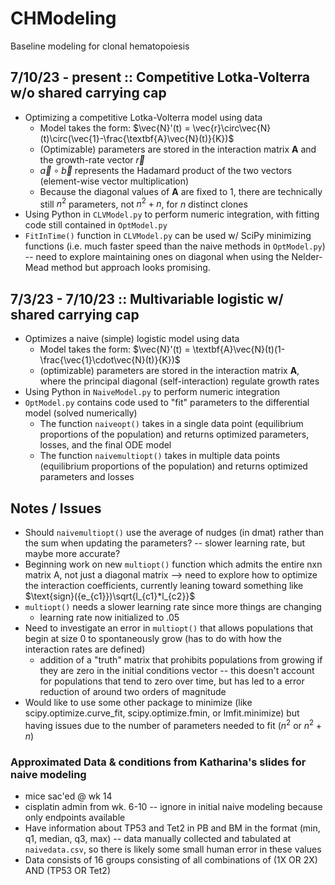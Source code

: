 # CHModeling
Baseline modeling for clonal hematopoiesis

## 7/10/23 - present :: Competitive Lotka-Volterra w/o shared carrying cap
- Optimizing a competitive Lotka-Volterra model using data
    - Model takes the form: $\vec{N}'(t) = \vec{r}\circ\vec{N}(t)\circ(\vec{1}-\frac{\textbf{A}\vec{N}(t)}{K})$
    - (Optimizable) parameters are stored in the interaction matrix $\textbf{A}$ and the growth-rate vector $\vec{r}$
    - $\vec{a}\circ\vec{b}$ represents the Hadamard product of the two vectors (element-wise vector multiplication)
    - Because the diagonal values of $\textbf{A}$ are fixed to 1, there are technically still $n^{2}$ parameters, not $n^{2}+n$, for $n$ distinct clones
- Using Python in `CLVModel.py` to perform numeric integration, with fitting code still contained in `OptModel.py`
- `FitInTime()` function in `CLVModel.py` can be used w/ SciPy minimizing functions (i.e. much faster speed than the naive methods in `OptModel.py`) -- need to explore maintaining ones on diagonal when using the Nelder-Mead method but approach looks promising.

## 7/3/23 - 7/10/23 :: Multivariable logistic w/ shared carrying cap
- Optimizes a naive (simple) logistic model using data
    - Model takes the form: $\vec{N}'(t) = \textbf{A}\vec{N}(t)(1-\frac{\vec{1}\cdot\vec{N}(t)}{K})$
    - (optimizable) parameters are stored in the interaction matrix $\textbf{A}$, where the principal diagonal (self-interaction) regulate growth rates
- Using Python in `NaiveModel.py` to perform numeric integration
- `OptModel.py` contains code used to "fit" parameters to the differential model (solved numerically)
    - The function `naiveopt()` takes in a single data point (equilibrium proportions of the population) and returns optimized parameters, losses, and the final ODE model
    - The function `naivemultiopt()` takes in multiple data points (equilibrium proportions of the population) and returns optimized parameters and losses

## Notes / Issues
- Should `naivemultiopt()` use the average of nudges (in dmat) rather than the sum when updating the parameters? -- slower learning rate, but maybe more accurate?
- Beginning work on new `multiopt()` function which admits the entire nxn matrix A, not just a diagonal matrix --> need to explore how to optimize the interaction coefficients, currently leaning toward something like $\text{sign}({e_{c1}})\sqrt{l_{c1}*l_{c2}}$
- `multiopt()` needs a slower learning rate since more things are changing
    - learning rate now initialized to .05
- Need to investigate an error in `multiopt()` that allows populations that begin at size 0 to spontaneously grow (has to do with how the interaction rates are defined)
    - addition of a "truth" matrix that prohibits populations from growing if they are zero in the initial conditions vector -- this doesn't account for populations that tend to zero over time, but has led to a error reduction of around two orders of magnitude
- Would like to use some other package to minimize (like scipy.optimize.curve_fit, scipy.optimize.fmin, or lmfit.minimize) but having issues due to the number of parameters needed to fit ($n^{2}$ or $n^{2} + n$)

### Approximated Data & conditions from Katharina's slides for naive modeling
- mice sac'ed @ wk 14
- cisplatin admin from wk. 6-10 -- ignore in initial naive modeling because only endpoints available
- Have information about TP53 and Tet2 in PB and BM in the format (min, q1, median, q3, max) -- data manually collected and tabulated at `naivedata.csv`, so there is likely some small human error in these values 
- Data consists of 16 groups consisting of all combinations of (1X OR 2X) AND (TP53 OR Tet2)